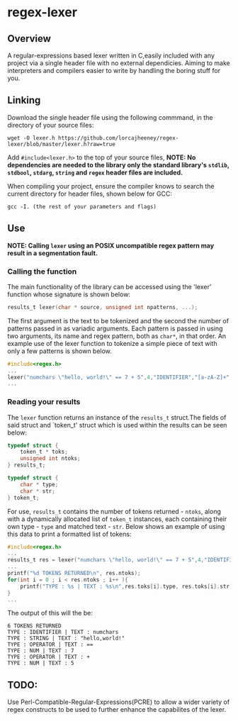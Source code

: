 # regex-lexer
## Overview
A regular-expressions based lexer written in C,easily included with any project via a single header file with no external dependicies. Aiming to make interpreters and compilers easier to write by handling the boring stuff for you.
## Linking
Download the single header file using the following commmand, in the directory of your source files:
```
wget -O lexer.h https://github.com/lorcajheeney/regex-lexer/blob/master/lexer.h?raw=true
```
Add `#include<lexer.h>` to the top of your source files, **NOTE: No dependencies are needed to the library only the standard library's `stdlib`, `stdbool`, `stdarg`, `string` and `regex` header files are included.**

When compiling your project, ensure the compiler knows to search the current directory for header files, shown below for GCC:
```
gcc -I. (the rest of your parameters and flags)
```
## Use
**NOTE: Calling `lexer` using an POSIX uncompatible regex pattern may result in a segmentation fault.**
### Calling the function
The main functionality of the library can be accessed using the 'lexer' function whose signature is shown below:
```c
results_t lexer(char * source, unsigned int npatterns, ...);
```
The first argument is the text to be tokenized and the second the number of patterns passed in as variadic arguments. Each pattern is passed in using two arguments, its name and regex pattern, both as `char*`, in that order.
An example use of the lexer function to tokenize a simple piece of text with only a few patterns is shown below.
```c
#include<regex.h>
...
lexer("numchars \"hello, world!\" == 7 + 5",4,"IDENTIFIER","[a-zA-Z]+","STRING","\"[a-zA-Z,!]*\"","OPERATOR","\\+|==","NUM","[0-9]+");
...
```
### Reading your results
The `lexer` function returns an instance of the `results_t` struct.The fields of said struct and `token_t' struct which is used within the results can be seen below:
```c
typedef struct {
	token_t * toks;
	unsigned int ntoks;
} results_t;

typedef struct {
	char * type;
	char * str;
} token_t;
```
For use, `results_t` contains the number of tokens returned - `ntoks`, along with a dynamically allocated list of `token_t` instances, each containing their own type - `type` and matched text - `str`.
Below shows an example of using this data to print a formatted list of tokens:
```c
#include<regex.h>
...
results_t res = lexer("numchars \"hello, world!\" == 7 + 5",4,"IDENTIFIER","[a-zA-Z]+","STRING","\"[a-zA-Z,!]*\"","OPERATOR","\\+|==","NUM","[0-9]+");
...
printf("%d TOKENS RETURNED\n", res.ntoks);
for(int i = 0 ; i < res.ntoks ; i++ ){
	printf("TYPE : %s | TEXT : %s\n",res.toks[i].type, res.toks[i].str);
}
...
```
The output of this will the be:
```
6 TOKENS RETURNED
TYPE : IDENTIFIER | TEXT : numchars 
TYPE : STRING | TEXT : "hello,world!" 
TYPE : OPERATOR | TEXT : == 
TYPE : NUM | TEXT : 7 
TYPE : OPERATOR | TEXT : + 
TYPE : NUM | TEXT : 5
```
## TODO:
Use Perl-Compatible-Regular-Expressions(PCRE) to allow a wider variety of regex constructs to be used to further enhance the capabilites of the lexer.

